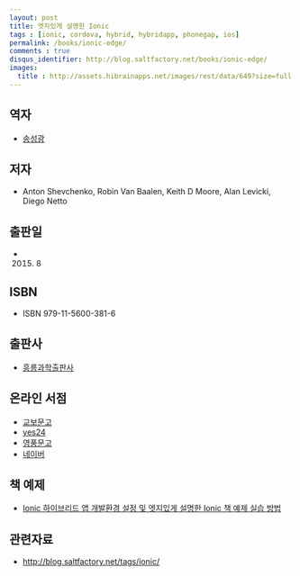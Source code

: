 ```yaml
---
layout: post
title: 엣지있게 설명한 Ionic
tags : [ionic, cordova, hybrid, hybridapp, phonegap, ios]
permalink: /books/ionic-edge/
comments : true
disqus_identifier: http://blog.saltfactory.net/books/ionic-edge/
images:
  title : http://assets.hibrainapps.net/images/rest/data/649?size=full
---
```


## 역자

- [송성광](/about)

## 저자

- Anton Shevchenko, Robin Van Baalen, Keith D Moore, Alan Levicki, Diego Netto

## 출판일

- 2015. 8

## ISBN

- ISBN 979-11-5600-381-6

## 출판사

- [흥릉과학출판사](http://www.hongpub.co.kr/)

## 온라인 서점

- [교보문고](http://www.kyobobook.co.kr/product/detailViewKor.laf?ejkGb=KOR&mallGb=KOR&barcode=9791156003816&orderClick=LAG&Kc=)
- [yes24](http://www.yes24.com/24/Goods/19600736?Acode=101)
- [영풍문고](http://www.ypbooks.co.kr/book.yp?bookcd=100619479&gubun=NV)
- [네이버](http://book.naver.com/bookdb/book_detail.nhn?bid=9413713)

## 책 예제

- [Ionic 하이브리드 앱 개발환경 설정 및 엣지있게 설명한 Ionic 책 예제 실습 방법](http://blog.saltfactory.net/ionic/start-ionic-edge-book.html)

## 관련자료

- http://blog.saltfactory.net/tags/ionic/
